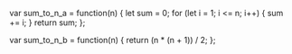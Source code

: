 var sum_to_n_a = function(n) {
    let sum = 0;
    for (let i = 1; i <= n; i++) {
        sum += i;
    }
    return sum;
};


var sum_to_n_b = function(n) {
    return (n * (n + 1)) / 2;
};
